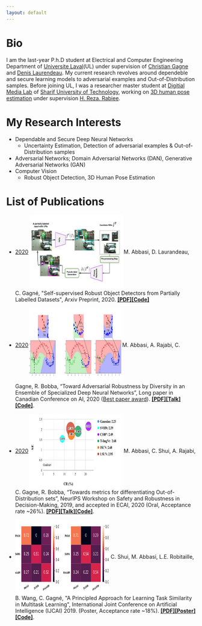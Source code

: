 ```yaml
---
layout: default
---
```



# Bio
 I am the last-year P.h.D student at Electrical and Computer Engineering Department of [Universite Laval](https://www.ulaval.ca/en/)(UL) under supervision of [Christian Gagne](http://vision.gel.ulaval.ca/~cgagne/) and [Denis Laurendeau](http://vision.gel.ulaval.ca/~laurend/). My current research revolves around dependeble and secure learning models to adversarial examples and Out-of-Distribution samples. Before joining UL, I was a researcher master student at [Digitial Media Lab](http://dml.ir/) of [Sharif University of Technology](http://www.en.sharif.edu/), working on [3D human pose estimation](https://ieeexplore.ieee.org/document/7335521/) under supervision [H. Reza. Rabiee](http://sharif.edu/~rabiee/).

# My Research Interests
- Dependable and Secure Deep Neural Networks
   - Uncertainty Estimation, Detection of adversarial examples & Out-of-Distribution samples
- Adversarial Networks; Domain Adversarial Networks (DAN), Generative Adversarial Networks (GAN)
- Computer Vision
   - Robust Object Detection, 3D Human Pose Estimation 



# List of Publications

*   [2020]() <img width="250" height="200" style="vertical-align:middle" src="/images/Our_proposal.jpg">M. Abbasi, D. Laurandeau, C. Gagné, "Self-supervised Robust Object Detectors from Partially Labelled Datasets", Arxiv Preprint, 2020. [**[PDF]**](https://arxiv.org/abs/2005.11549)[**[Code]**]()
*   [2020]()<img width="250" height="200" style="vertical-align:middle" src="/images/Ensemble.jpg">M. Abbasi, A. Rajabi, C. Gagne, R. Bobba, “Toward Adversarial Robustness by Diversity in an Ensemble of Specialized Deep Neural Networks”, Long paper in Canadian Conference on AI, 2020 (<span style="color:red"><a href="https://www.caiac.ca/en/conferences/canadianai-2020/home">Best paper award</a></span>). [**[PDF]**](https://arxiv.org/pdf/2005.08321.pdf)[**[Talk]**](https://youtu.be/qFrkUeBjTMA)[**[Code]**]().

*   [2020]()<img width="250" height="200" style="vertical-align:middle" src="/images/ECAI.jpg"> M. Abbasi, C. Shui, A. Rajabi, C. Gagne, R. Bobba, “Towards metrics for differentiating Out-of-Distribution sets”, NeurIPS Workshop on Safety and Robustness in Decision-Making, 2019, and accepted in ECAI, 2020 (Oral, Acceptance rate ~26%). [**[PDF]**]()[**[Talk]**]()[**[Code]**]().



*  <img width="250" height="200" style="vertical-align:middle" src="/images/MTL.jpg" > C. Shui, M. Abbasi, L.E. Robitaille, B. Wang, C. Gagné, "A Principled Approach for Learning Task Similarity in Multitask Learning", International Joint Conference on Artificial Intelligence (IJCAI) 2019. (Poster, Acceptance rate ~18%). [**[PDF]**]()[**[Poster]**]()[**[Code]**]().









